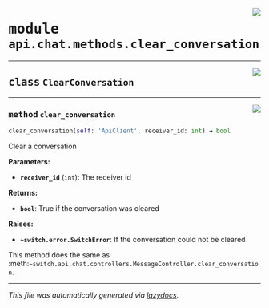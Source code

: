 <!-- markdownlint-disable -->

<a href="../../../src/switch/api/chat/methods/clear_conversation.py#L0"><img align="right" src="https://img.shields.io/badge/-source-cccccc?style=flat-square"/></a>

# <kbd>module</kbd> `api.chat.methods.clear_conversation`






---

<a href="../../../src/switch/api/chat/methods/clear_conversation.py#L6"><img align="right" src="https://img.shields.io/badge/-source-cccccc?style=flat-square"/></a>

## <kbd>class</kbd> `ClearConversation`







---

<a href="../../../src/switch/api/chat/methods/clear_conversation.py#L7"><img align="right" src="https://img.shields.io/badge/-source-cccccc?style=flat-square"/></a>

### <kbd>method</kbd> `clear_conversation`

```python
clear_conversation(self: 'ApiClient', receiver_id: int) → bool
```

Clear a conversation 



**Parameters:**
 
 - <b>`receiver_id`</b> (``int``):  The receiver id 



**Returns:**
 
 - <b>```bool```</b>:  True if the conversation was cleared 



**Raises:**
 
 - <b>```~switch.error.SwitchError```</b>:  If the conversation could not be cleared 

This method does the same as :meth:`~switch.api.chat.controllers.MessageController.clear_conversation`. 




---

_This file was automatically generated via [lazydocs](https://github.com/ml-tooling/lazydocs)._
